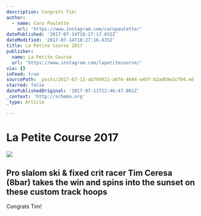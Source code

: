 ```yaml
---
description: Congrats Tim!
author:
  - name: Caro Paulette
    url: 'https://www.instagram.com/caropaulette/'
datePublished: '2017-07-14T18:27:17.032Z'
dateModified: '2017-07-14T18:27:16.435Z'
title: La Petite Course 2017
publisher:
  name: La Petite Course
  url: 'https://www.instagram.com/lapetitecourse/'
via: {}
inFeed: true
sourcePath: _posts/2017-07-11-ab794921-a6f6-4694-a45f-b2adb9e3cf04.md
starred: false
datePublishedOriginal: '2017-07-11T22:46:47.061Z'
_context: 'http://schema.org'
_type: Article

---
```

# La Petite Course 2017
![](https://the-grid-user-content.s3-us-west-2.amazonaws.com/1e17258c-3ddc-4a0c-afc6-035a3b6f67fc.jpg)

## Pro slalom ski & fixed crit racer Tim Ceresa (8bar) takes the win and spins into the sunset on these custom track hoops

Congrats Tim!